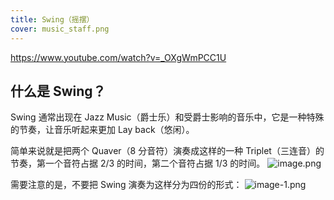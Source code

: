 ```yaml
---
title: Swing（摇摆）
cover: music_staff.png
---
```


https://www.youtube.com/watch?v=_OXgWmPCC1U

## 什么是 Swing？

Swing 通常出现在 Jazz Music（爵士乐）和受爵士影响的音乐中，它是一种特殊的节奏，让音乐听起来更加 Lay back（悠闲）。

简单来说就是把两个 Quaver（8 分音符）演奏成这样的一种 Triplet（三连音）的节奏，第一个音符占据 2/3 的时间，第二个音符占据 1/3 的时间。
![image.png](/images/Pub_Note_Swing/image.png)

需要注意的是，不要把 Swing 演奏为这样分为四份的形式：
![image-1.png](/images/Pub_Note_Swing/image-1.png)
